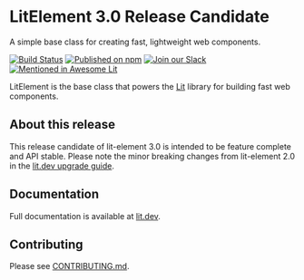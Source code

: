 # LitElement 3.0 Release Candidate

A simple base class for creating fast, lightweight web components.

[![Build Status](https://github.com/polymer/lit-html/workflows/Tests/badge.svg)](https://github.com/Polymer/lit-html/actions?query=workflow%3ATests)
[![Published on npm](https://img.shields.io/npm/v/lit-element/next-major)](https://www.npmjs.com/package/lit-html)
[![Join our Slack](https://img.shields.io/badge/slack-join%20chat-4a154b.svg)](https://www.polymer-project.org/slack-invite)
[![Mentioned in Awesome Lit](https://awesome.re/mentioned-badge.svg)](https://github.com/web-padawan/awesome-lit)

LitElement is the base class that powers the [Lit](https://lit.dev) library for building fast web components.

## About this release

This release candidate of lit-element 3.0 is intended to be feature complete and API stable. Please note the minor breaking changes from lit-element 2.0 in the [lit.dev upgrade guide](https://lit-dev-5ftespv5na-uc.a.run.app/docs/releases/upgrade/).

## Documentation

Full documentation is available at [lit.dev](https://lit.dev).

## Contributing

Please see [CONTRIBUTING.md](./CONTRIBUTING.md).

